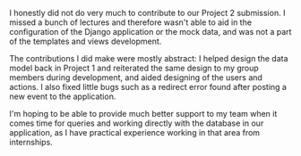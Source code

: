 I honestly did not do very much to contribute to our Project 2 submission. I missed a bunch of lectures and therefore wasn't able to aid in the configuration of the Django application or the mock data, and was not a part of the templates and views development.

The contributions I did make were mostly abstract: I helped design the data model back in Project 1 and reiterated the same design to my group members during development, and aided designing of the users and actions. I also fixed little bugs such as a redirect error found after posting a new event to the application.

I'm hoping to be able to provide much better support to my team when it comes time for queries and working directly with the database in our application, as I have practical experience working in that area from internships.